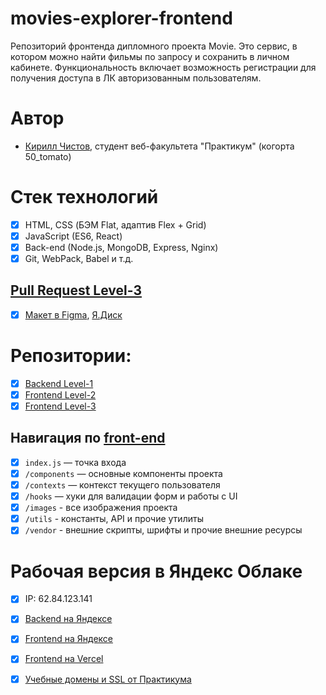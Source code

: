 # movies-explorer-frontend
Репозиторий фронтенда дипломного проекта Movie. Это сервис, в котором можно найти фильмы по запросу и сохранить в личном кабинете. Функциональность включает возможность регистрации для получения доступа в ЛК авторизованным пользователям.

# Автор
* [Кирилл Чистов](https://github.com/kirillchistov), студент веб-факультета "Практикум" (когорта 50_tomato)

# Стек технологий
* [x] HTML, CSS (БЭМ Flat, адаптив Flex + Grid)
* [x] JavaScript (ES6, React)
* [x] Back-end (Node.js, MongoDB, Express, Nginx)
* [x] Git, WebPack, Babel и т.д.

## [Pull Request Level-3](https://github.com/kirillchistov/movies-explorer-frontend/pull/34)

* [x] [Макет в Figma](https://www.figma.com/file/5EdPMImgPvR41ySthcC7EZ/Diploma-KirillChistov?node-id=932%3A3407&t=enUuU8mMuHcz6Zf9-1), [Я.Диск](https://disk.yandex.ru/d/vgAm4ePEm2e12g)
# Репозитории:
* [x] [Backend Level-1](https://github.com/kirillchistov/movies-explorer-api/tree/level-1)
* [x] [Frontend Level-2](https://github.com/kirillchistov/movies-explorer-frontend/tree/level-2)
* [x] [Frontend Level-3](https://github.com/kirillchistov/movies-explorer-frontend/tree/level-3)

## Навигация по [front-end](https://github.com/kirillchistov/movies-explorer-api/tree/level-1)
* [x] `index.js` — точка входа
* [x] `/components` — основные компоненты проекта
* [x] `/contexts` — контекст текущего пользователя
* [x] `/hooks` — хуки для валидации форм и работы с UI
* [x] `/images` - все изображения проекта
* [x] `/utils` - константы, API и прочие утилиты
* [x] `/vendor` - внешние скрипты, шрифты и прочие внешние ресурсы

# Рабочая версия в Яндекс Облаке
* [x] IP: 62.84.123.141
* [x] [Backend на Яндексе](https://api.christoff.nomoredomains.club)
* [x] [Frontend на Яндексе](https://christoff.nomoredomains.icu)
* [x] [Frontend на Vercel](https://movies-explorer-frontend-indol.vercel.app/)
* [x] [Учебные домены и SSL от Практикума](https://domain.nomoreparties.site/)

